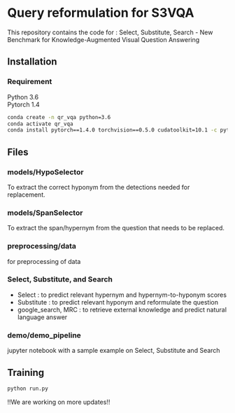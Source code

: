 # Query reformulation for S3VQA
This repository contains the code for : Select, Substitute, Search - New Benchmark for Knowledge-Augmented Visual Question Answering

## Installation 

### Requirement 
Python 3.6  
Pytorch 1.4  

```bash
conda create -n qr_vqa python=3.6
conda activate qr_vqa 
conda install pytorch==1.4.0 torchvision==0.5.0 cudatoolkit=10.1 -c pytorch
```

## Files

### models/HypoSelector
To extract the correct hyponym from the detections needed for replacement.

### models/SpanSelector
To extract the span/hypernym from the question that needs to be replaced.

### preprocessing/data
for preprocessing of data

### Select, Substitute, and Search 

 - Select : to predict relevant hypernym and hypernym-to-hyponym scores
 - Substitute : to predict relevant hyponym and reformulate the question
 - google_search, MRC : to retrieve external knowledge and predict natural language answer

### demo/demo_pipeline
jupyter notebook with a sample example on Select, Substitute and Search

## Training 
```bash
python run.py
```



!!We are working on more updates!!
